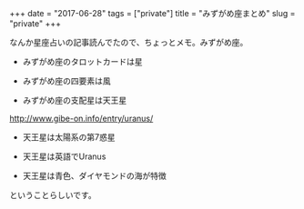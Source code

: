 +++
date = "2017-06-28"
tags = ["private"]
title = "みずがめ座まとめ"
slug = "private"
+++

なんか星座占いの記事読んでたので、ちょっとメモ。みずがめ座。

- みずがめ座のタロットカードは星

- みずがめ座の四要素は風

- みずがめ座の支配星は天王星

http://www.gibe-on.info/entry/uranus/

- 天王星は太陽系の第7惑星

- 天王星は英語でUranus

- 天王星は青色、ダイヤモンドの海が特徴

ということらしいです。
	  
